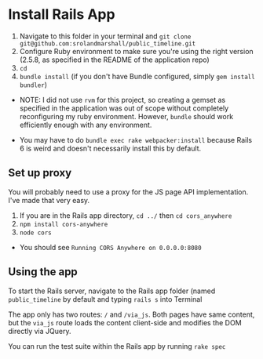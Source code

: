 # Install Rails App

1. Navigate to this folder in your terminal and `git clone git@github.com:srolandmarshall/public_timeline.git`
2. Configure Ruby environment to make sure you're using the right version (2.5.8, as specified in the README of the application repo)
3. `cd`
4. `bundle install` (if you don't have Bundle configured, simply `gem install bundler`)

- NOTE: I did not use `rvm` for this project, so creating a gemset as specified in the application was out of scope without completely reconfiguring my ruby environment. However, `bundle` should work efficiently enough with any environment.

- You may have to do `bundle exec rake webpacker:install` because Rails 6 is weird and doesn't necessarily install this by default.

## Set up proxy

You will probably need to use a proxy for the JS page API implementation. I've made that very easy.

1. If you are in the Rails app directory, `cd ../` then `cd cors_anywhere`
2. `npm install cors-anywhere`
3. `node cors`

- You should see `Running CORS Anywhere on 0.0.0.0:8080`

## Using the app

To start the Rails server, navigate to the Rails app folder (named `public_timeline` by default and typing `rails s` into Terminal

The app only has two routes: `/` and `/via_js`. Both pages have same content, but the `via_js` route loads the content client-side and modifies the DOM directly via JQuery.

You can run the test suite within the Rails app by running `rake spec`
